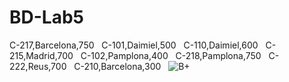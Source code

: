 # BD-Lab5
C-217,Barcelona,750
&nbsp;
C-101,Daimiel,500
&nbsp;
C-110,Daimiel,600
&nbsp;
C-215,Madrid,700
&nbsp;
C-102,Pamplona,400
&nbsp;
C-218,Pamplona,750
&nbsp;
C-222,Reus,700
&nbsp;
C-210,Barcelona,300
&nbsp;
![B+](https://user-images.githubusercontent.com/21184536/58375110-3ad94580-7f11-11e9-81b2-1dedbd7898f0.png)
